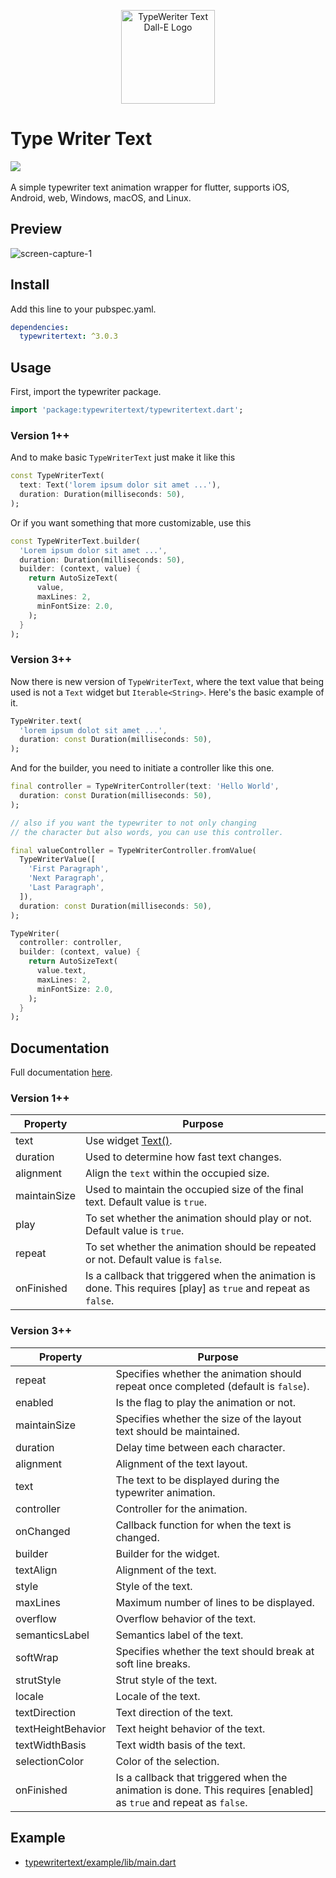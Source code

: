 <p align="center">
  <img src="https://user-images.githubusercontent.com/45191605/272785686-7a626063-6047-463a-b931-db256c708335.png" alt="TypeWeriter Text Dall-E Logo" width="150">
</p>

# Type Writer Text

<a href='https://pub.dev/packages/typewritertext'><img src='https://img.shields.io/pub/v/typewritertext.svg?logo=flutter&color=blue&style=flat-square'/></a>\
\
A simple typewriter text animation wrapper for flutter, supports iOS, Android, web, Windows, macOS, and Linux.

## Preview

![screen-capture-_1_](https://user-images.githubusercontent.com/45191605/162557654-6e98d7be-e198-4089-bc13-6b52f7e4a6e2.gif)

## Install

Add this line to your pubspec.yaml.

```yaml
dependencies:
  typewritertext: ^3.0.3
```

## Usage

First, import the typewriter package.

```dart
import 'package:typewritertext/typewritertext.dart';
```

### Version 1++
And to make basic `TypeWriterText` just make it like this
```dart
const TypeWriterText(
  text: Text('lorem ipsum dolor sit amet ...'),
  duration: Duration(milliseconds: 50),
);
```

Or if you want something that more customizable, use this

```dart
const TypeWriterText.builder(
  'Lorem ipsum dolor sit amet ...',
  duration: Duration(milliseconds: 50),
  builder: (context, value) {
    return AutoSizeText(
      value,
      maxLines: 2,
      minFontSize: 2.0,
    );
  }
);
```

### Version 3++
Now there is new version of `TypeWriterText`, 
where the text value that being used is not a `Text` widget but `Iterable<String>`.
Here's the basic example of it.

```dart
TypeWriter.text(
  'lorem ipsum dolot sit amet ...',
  duration: const Duration(milliseconds: 50),
);
```

And for the builder, you need to initiate a controller like this one.

```dart
final controller = TypeWriterController(text: 'Hello World',
  duration: const Duration(milliseconds: 50),
);

// also if you want the typewriter to not only changing
// the character but also words, you can use this controller.

final valueController = TypeWriterController.fromValue(
  TypeWriterValue([
    'First Paragraph', 
    'Next Paragraph', 
    'Last Paragraph',
  ]),
  duration: const Duration(milliseconds: 50),
);

TypeWriter(
  controller: controller,
  builder: (context, value) {
    return AutoSizeText(
      value.text,
      maxLines: 2,
      minFontSize: 2.0,
    ); 
  }
);
```

## Documentation
Full documentation <a href="https://pub.dev/documentation/typewritertext/latest/typewritertext/typewritertext-library.html">here</a>.

### Version 1++
| Property        | Purpose                                        |
|-----------------|------------------------------------------------|
| text            | Use widget [Text()](https://api.flutter.dev/flutter/widgets/Text-class.html). |
| duration        | Used to determine how fast text changes.        |
| alignment       | Align the `text` within the occupied size.      |
| maintainSize    | Used to maintain the occupied size of the final text. Default value is `true`. |
| play            | To set whether the animation should play or not. Default value is `true`. |
| repeat          | To set whether the animation should be repeated or not. Default value is `false`. |
| onFinished      | Is a callback that triggered when the animation is done. This requires [play] as `true` and repeat as `false`. |

### Version 3++
| Property             | Purpose                                                      |
|----------------------|--------------------------------------------------------------|
| repeat               | Specifies whether the animation should repeat once completed (default is `false`). |
| enabled              | Is the flag to play the animation or not.                    |
| maintainSize         | Specifies whether the size of the layout text should be maintained. |
| duration             | Delay time between each character.                          |
| alignment            | Alignment of the text layout.                                |
| text                 | The text to be displayed during the typewriter animation.   |
| controller           | Controller for the animation.                                |
| onChanged            | Callback function for when the text is changed.             |
| builder              | Builder for the widget.                                      |
| textAlign            | Alignment of the text.                                       |
| style                | Style of the text.                                          |
| maxLines             | Maximum number of lines to be displayed.                    |
| overflow             | Overflow behavior of the text.                              |
| semanticsLabel       | Semantics label of the text.                                |
| softWrap             | Specifies whether the text should break at soft line breaks.|
| strutStyle           | Strut style of the text.                                    |
| locale               | Locale of the text.                                         |
| textDirection        | Text direction of the text.                                 |
| textHeightBehavior   | Text height behavior of the text.                           |
| textWidthBasis       | Text width basis of the text.                               |
| selectionColor       | Color of the selection.                                     |
| onFinished           | Is a callback that triggered when the animation is done. This requires [enabled] as `true` and repeat as `false`. |

## Example

- <a href="https://github.com/Nialixus/typewritertext/blob/master/example/lib/main.dart">typewritertext/example/lib/main.dart</a>
